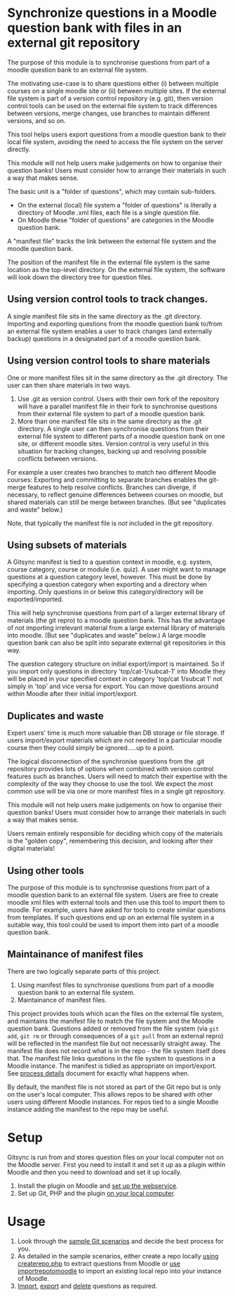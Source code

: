 # Synchronize questions in a Moodle question bank with files in an external git repository

The purpose of this module is to synchronise questions from part of a moodle question bank to an external file system.

The motivating use-case is to share questions either (i) between multiple courses on a single moodle site or (ii) between multiple sites.
If the external file system is part of a version control repository (e.g. git), then version control tools can be used on the external file system to track differences between versions, merge changes, use branches to maintain different versions, and so on.

This tool helps users export questions from a moodle question bank to their local file system, avoiding the need to access the file system on the server directly.

This module will not help users make judgements on how to organise their question banks!  Users must consider how to arrange their materials in such a way that makes sense.

The basic unit is a "folder of questions", which may contain sub-folders.

* On the external (local) file system a "folder of questions" is literally a directory of Moodle .xml files, each file is a single question file.
* On Moodle these "folder of questions" are categories in the Moodle question bank.

A "manifest file" tracks the link between the external file system and the moodle question bank.

The position of the manifest file in the external file system is the same location as the top-level directory.  On the external file system, the software will look down the directory tree for question files.

## Using version control tools to track changes.

A single manifest file sits in the same directory as the .git directory. Importing and exporting questions from the moodle question bank to/from an external file system enables a user to track changes (and externally backup) questions in a designated part of a moodle question bank.

## Using version control tools to share materials

One or more manifest files sit in the same directory as the .git directory.
The user can then share materials in two ways.

1. Use .git as version control.  Users with their own fork of the repository will have a parallel manifest file in their fork to synchronise questions from their external file system to part of a moodle question bank.
2. More than one manifest file sits in the same directory as the .git directory.  A single user can then synchronise questions from their external file system to different parts of a moodle question bank on one site, or different moodle sites.  Version control is very useful in this situation for tracking changes, backing up and resolving possible conflicts between versions.

For example a user creates two branches to match two different Moodle courses: Exporting and committing to separate branches enables the git-merge features to help resolve conflicts.  Branches can diverge, if necessary, to reflect genuine differences between courses on moodle, but shared materials can still be merge between branches.  (But see "duplicates and waste" below.)

Note, that typically the manifest file is _not_ included in the git repository.

## Using subsets of materials

A Gitsync manifest is tied to a question context in moodle, e.g. system, course category, course or module (i.e. quiz). A user might want to manage questions at a question category level, however. This must be done by specifying a question category when exporting and a directory when importing. Only questions in or below this category/directory will be exported/imported.

This will help synchronise questions from part of a larger external library of materials (the git repro) to a moodle question bank.  This has the advantage of not importing irrelevant material from a large external library of materials into moodle. (But see "duplicates and waste" below.) A large moodle question bank can also be split into separate external git repositories in this way.

The question category structure on initial export/import is maintained. So if you import only questions in directory 'top/cat-1/subcat-1' into Moodle they will be placed in your specified context in category 'top/cat 1/subcat 1' not simply in 'top' and vice versa for export. You can move questions around within Moodle after their initial import/export.  

## Duplicates and waste

Expert users' time is much more valuable than DB storage or file storage.  If users import/export materials which are not needed in a particular moodle course then they could simply be ignored.....up to a point.

The logical disconnection of the synchronise questions from the .git repository provides lots of options when combined with version control features such as branches.  Users will need to match their expertise with the complexity of the way they choose to use the tool.  We expect the most common use will be via one or more manifest files in a single git repository.

This module will not help users make judgements on how to organise their question banks!  Users must consider how to arrange their materials in such a way that makes sense.

Users remain entirely responsible for deciding which copy of the materials is the "golden copy", remembering this decision, and looking after their digital materials!

## Using other tools

The purpose of this module is to synchronise questions from part of a moodle question bank to an external file system.  Users are free to create moodle xml files with external tools and then use this tool to import them to moodle.  For example, users have asked for tools to create similar questions from templates.  If such questions end up on an external file system in a suitable way, this tool could be used to import them into part of a moodle question bank.

## Maintainance of manifest files

There are two logically separate parts of this project.

1. Using manifest files to synchronise questions from part of a moodle question bank to an external file system.
2. Maintainance of manifest files.

This project provides tools which scan the files on the external file system, and maintains the manifest file to match the file system and the Moodle question bank. Questions added or removed from the file system (via `git add`, `git rm` or through consequences of a `git pull` from an external repro) will be reflected in the manifest file but not necessarily straight away. The manifest file does not record what is in the repo - the file system itself does that. The manifest file links questions in the file system to questions in a Moodle instance. The manifest is tidied as appropriate on import/export. See [process details](doc/processdetails.md) document for exactly what happens when.

By default, the manifest file is not stored as part of the Git repo but is only on the user's local computer. This allows repos to be shared with other users using different Moodle instances. For repos tied to a single Moodle instance adding the manifest to the repo may be useful.

# Setup

Gitsync is run from and stores question files on your local computer not on the Moodle server. First you need to install it and set it up as a plugin within Moodle and then you need to download and set it up locally.

1) Install the plugin on Moodle and [set up the webservice](doc/webservicesetup.md).
2) Set up Git, PHP and the plugin [on your local computer](doc/localsetup.md).

# Usage

1) Look through the [sample Git scenarios](doc/usinggit.md) and decide the best process for you.
2) As detailed in the sample scenarios, either create a repo locally [using createrepo.php](doc/createrepo.md) to extract questions from Moodle or [use importrepotomoodle](doc/importrepotomoodle.md) to import an existing local repo into your instance of Moodle.
3) [Import](doc/importrepotomoodle.md), [export](doc/exportrepofrommoodle.md) and [delete](doc/deletefrommoodle.md) questions as required.

